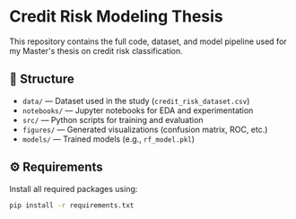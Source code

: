 # Credit Risk Modeling Thesis

This repository contains the full code, dataset, and model pipeline used for my Master's thesis on credit risk classification.

## 📁 Structure

- `data/` — Dataset used in the study (`credit_risk_dataset.csv`)
- `notebooks/` — Jupyter notebooks for EDA and experimentation
- `src/` — Python scripts for training and evaluation
- `figures/` — Generated visualizations (confusion matrix, ROC, etc.)
- `models/` — Trained models (e.g., `rf_model.pkl`)

## ⚙️ Requirements

Install all required packages using:

```bash
pip install -r requirements.txt
